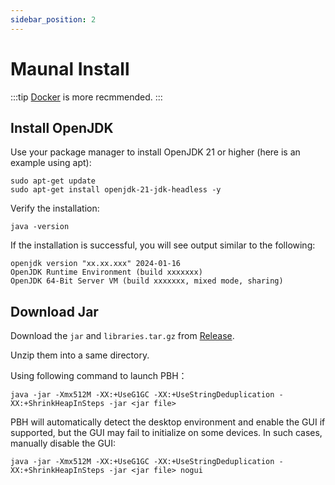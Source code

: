 ```yaml
---
sidebar_position: 2
---
```



# Maunal Install
:::tip
[Docker](../Docker.md) is more recmmended.
:::

## Install OpenJDK

Use your package manager to install OpenJDK 21 or higher (here is an example using apt):

```shell
sudo apt-get update
sudo apt-get install openjdk-21-jdk-headless -y
```

Verify the installation:

```shell
java -version
```

If the installation is successful, you will see output similar to the following:

```plain
openjdk version "xx.xx.xxx" 2024-01-16
OpenJDK Runtime Environment (build xxxxxxx)
OpenJDK 64-Bit Server VM (build xxxxxxx, mixed mode, sharing)
```

## Download Jar
Download the `jar` and `libraries.tar.gz` from [Release](https://github.com/PBH-BTN/PeerBanHelper/releases/latest).

Unzip them into a same directory.

Using following command to launch PBH：
```shell
java -jar -Xmx512M -XX:+UseG1GC -XX:+UseStringDeduplication -XX:+ShrinkHeapInSteps -jar <jar file>
```
PBH will automatically detect the desktop environment and enable the GUI if supported, but the GUI may fail to initialize on some devices. In such cases, manually disable the GUI:

```shell
java -jar -Xmx512M -XX:+UseG1GC -XX:+UseStringDeduplication -XX:+ShrinkHeapInSteps -jar <jar file> nogui
```
